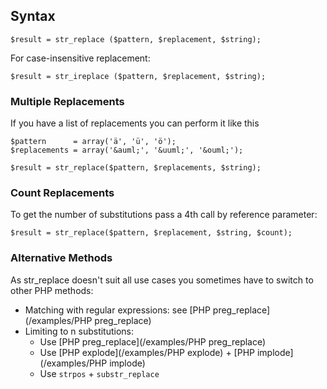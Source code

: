 ## Syntax

    $result = str_replace ($pattern, $replacement, $string);

For case-insensitive replacement:

    $result = str_ireplace ($pattern, $replacement, $string);

### Multiple Replacements

If you have a list of replacements you can perform it like this

    $pattern      = array('ä', 'ü', 'ö');
    $replacements = array('&auml;', '&uuml;', '&ouml;');

    $result = str_replace($pattern, $replacements, $string);

### Count Replacements

To get the number of substitutions pass a 4th call by reference parameter:

    $result = str_replace($pattern, $replacement, $string, $count);

### Alternative Methods

As str_replace doesn't suit all use cases you sometimes have to
switch to other PHP methods:

- Matching with regular expressions: see [PHP preg_replace](/examples/PHP preg_replace)
- Limiting to n substitutions:
	- Use [PHP preg_replace](/examples/PHP preg_replace)
	- Use [PHP explode](/examples/PHP explode) + [PHP implode](/examples/PHP implode)
	- Use `strpos` + `substr_replace`
